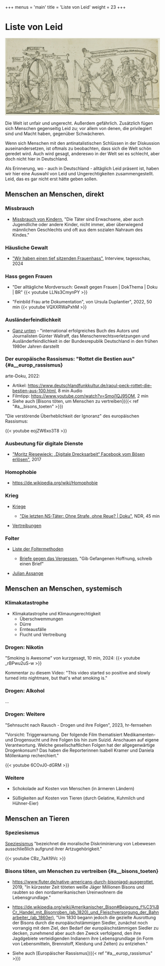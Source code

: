 +++
menus = 'main'
title = 'Liste von Leid'
weight = 23
+++

# Liste von Leid

![](images/Chicago_Museum_Prints_and_Drawings_Albrecht_D_rer-1462875.jpg)

Die Welt ist unfair und ungerecht. Außerdem gefährlich.
Zusätzlich fügen sich Menschen gegenseitig Leid zu;
vor allem von denen, die privilegiert sind und Macht haben, gegenüber Schwächeren.

Wenn sich Menschen mit den antinatalistischen Schlüssen in der Diskussion auseinandersetzen,
ist oftmals zu beobachten, dass sich die Welt schön geredet wird.
Auch wird gesagt, andereswo in der Welt sei es schlecht, aber doch nicht hier in Deutschland.

Als Erinnerung, wo - auch in Deutschland - alltäglich Leid präsent ist,
haben wir hier eine Auswahl von Leid und Ungerechtigkeiten zusammengestellt.
Leid, das es gar nicht erst hätte geben sollen.


## Menschen an Menschen, direkt

### Missbrauch

* [Missbrauch von Kindern](https://de.wikipedia.org/wiki/Sexueller_Missbrauch_von_Kindern),
    "Die Täter sind Erwachsene, aber auch Jugendliche oder andere Kinder, nicht immer,
    aber überwiegend männlichen Geschlechts und oft aus dem sozialen Nahraum des Kindes."


### Häusliche Gewalt

* ["Wir haben einen tief sitzenden Frauenhass"](https://www.tagesschau.de/inland/gesellschaft/haeusliche-gewalt-128.html),
    Interview, tagesschau, 2024


### Hass gegen Frauen

* "Der alltägliche Mordversuch: Gewalt gegen Frauen | DokThema | Doku | BR"
    {{< youtube LLNs3CmynPY >}}

* "Feinbild Frau arte Dokumentation", von Ursula Duplantier", 2022, 50 min
    {{< youtube VQXXRWaPxhM >}}


### Ausländerfeindlichkeit

* [Ganz unten](https://de.wikipedia.org/wiki/Ganz_unten) - "international erfolgreiches Buch des Autors und Journalisten
    Günter Wallraff, das Menschenrechtsverletzungen und Ausländerfeindlichkeit in der Bundesrepublik Deutschland
    in den frühen 1980er Jahren darstellt


### Der europäische Rassismus: "Rottet die Bestien aus" {#a__europ_rassismus}

arte-Doku, 2022:

* Artikel: https://www.deutschlandfunkkultur.de/raoul-peck-rottet-die-bestien-aus-100.html, 8 min Audio
* Filmtipp: https://www.youtube.com/watch?v=Smoi1QJ95OM, 2 min
* Siehe auch [Bisons töten, um Menschen zu vertreiben]({{< ref "#a__bisons_toeten" >}})

"Die verstörende Überheblichkeit der Ignoranz" des europäischen Rassismus:

{{< youtube eojZW6xo3T8 >}}


### Ausbeutung für digitale Dienste

* ["Moritz Riesewieck: „Digitale Drecksarbeit“ Facebook vom Bösen erlösen"](https://www.deutschlandfunkkultur.de/moritz-riesewieck-digitale-drecksarbeit-facebook-vom-boesen-100.html), 2017


### Homophobie

* https://de.wikipedia.org/wiki/Homophobie


### Krieg

* [Kriege](https://de.wikipedia.org/wiki/Krieg)

    * ["Die letzten NS-Täter: Ohne Strafe, ohne Reue? | Doku"](https://www.youtube.com/watch?v=RLxQfPhUZME), NDR, 45 min

* [Vertreibungen](https://de.wikipedia.org/wiki/Vertreibung)


### Folter

* [Liste der Foltermethoden](https://de.wikipedia.org/wiki/Folterinstrument)

    * [Briefe gegen das Vergessen](https://www.amnesty.de/mitmachen/briefe-gegen-das-vergessen),
        "Gib Gefangenen Hoffnung, schreib einen Brief"

* [Julian Assange](https://de.wikipedia.org/wiki/Julian_Assange)


## Menschen an Menschen, systemisch

### Klimakatastrophe

* Klimakatastrophe und Klimaungerechtigkeit
    * Überschwemmungen
    * Dürre
    * Ernteausfälle
    * Flucht und Vertreibung


### Drogen: Nikotin

"Smoking is Awesome" von kurzgesagt, 10 min, 2024:
{{< youtube _rBPwu2uS-w >}}

Kommentar zu diesem Video:
"This video started so positive and slowly turned into nightmare, but that's what smoking is."


### Drogen: Alkohol

...


### Drogen: Weitere

"Sehnsucht nach Rausch - Drogen und ihre Folgen", 2023, hr-fernsehen

"Vorsicht: Triggerwarnung. Der folgende Film thematisiert Medikamenten- und Drogensucht und ihre Folgen bis hin zum Suizid.
Anschauen auf eigene Verantwortung.
Welche gesellschaftlichen Folgen hat der allgegenwärtige Drogenkonsum?
Das haben die Reporterinnen Isabell Kramer und Daniela Möllenkamp recherchiert."

{{< youtube 6COvJ0-dGRM >}}

<!--    {{< youtube BeQzwylndmk >}}     "Die Drogenhölle auf den Straßen Amerikas I Weltspiegel", 2024 -->


### Weitere

* Schokolade auf Kosten von Menschen (in ärmeren Ländern)

* Süßigkeiten auf Kosten von Tieren (durch Gelatine, Kuhmilch und Hühner-Eier)


## Menschen an Tieren

### Speziesismus

[Speziesismus](https://de.wikipedia.org/wiki/Speziesismus)
"bezeichnet die moralische Diskriminierung von Lebewesen ausschließlich aufgrund ihrer Artzugehörigkeit."

{{< youtube CBz_7aA19Vc >}}


### Bisons töten, um Menschen zu vertreiben {#a__bisons_toeten}

* https://www.fluter.de/native-americans-durch-bisonjagd-ausgerottet, 2019,
    "In kürzester Zeit töteten weiße Jäger Millionen Bisons und raubten so den nordamerikanischen Ureinwohnern die Lebensgrundlage."

* https://de.wikipedia.org/wiki/Amerikanischer_Bison#Bejagung_f%C3%BCr_Handel_mit_Bisonroben_(ab_1820)_und_Fleischversorgung_der_Bahnarbeiter_(ab_1860er),
    "Um 1830 begann jedoch die gezielte Ausrottung der Bisons durch die europäischstämmigen Siedler,
    zunächst noch vorrangig mit dem Ziel, den Bedarf der europäischstämmigen Siedler zu decken,
    zunehmend aber auch den Zweck verfolgend, den ihre Jagdgebiete verteidigenden Indianern ihre Lebensgrundlage
    (in Form von Lebensmitteln, Brennstoff, Kleidung und Zelten) zu entziehen."

* Siehe auch [Europäischer Rassismus]({{< ref "#a__europ_rassismus" >}})
